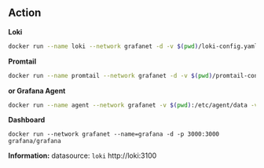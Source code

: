 
## Action
**Loki**
```bash
docker run --name loki --network grafanet -d -v $(pwd)/loki-config.yaml:/mnt/config/loki-config.yaml -p 3100:3100 grafana/loki:2.9.1 -config.file=/mnt/config/loki-config.yaml
```

**Promtail**
```bash
docker run --name promtail --network grafanet -d -v $(pwd)/promtail-config.yaml:/mnt/config -v $(pwd)/log:/var/log --link loki grafana/promtail:2.9.1 -config.file=/mnt/config/promtail-config.yaml
```

**or Grafana Agent**
```bash
docker run --name agent --network grafanet -v $(pwd):/etc/agent/data -v $(pwd)/agent.yaml:/etc/agent/agent.yaml grafana/agent:v0.38.1
```

**Dashboard**
```
docker run --network grafanet --name=grafana -d -p 3000:3000 grafana/grafana
```

**Information:**
datasource: `loki`
http://loki:3100
